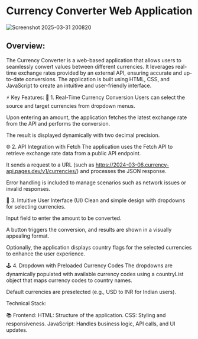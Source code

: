 # Currency Converter Web Application


![Screenshot 2025-03-31 200820](https://github.com/user-attachments/assets/d3d5c092-1ec8-4d9b-98b0-254235cc42a3)

## Overview: 
The Currency Converter is a web-based application that allows users to seamlessly convert values between different currencies. It leverages real-time exchange rates provided by an external API, ensuring accurate and up-to-date conversions. The application is built using HTML, CSS, and JavaScript to create an intuitive and user-friendly interface.

⚡️ Key Features:
🔄 1. Real-Time Currency Conversion
Users can select the source and target currencies from dropdown menus.

Upon entering an amount, the application fetches the latest exchange rate from the API and performs the conversion.

The result is displayed dynamically with two decimal precision.

🌐 2. API Integration with Fetch
The application uses the Fetch API to retrieve exchange rate data from a public API endpoint.

It sends a request to a URL (such as https://2024-03-06.currency-api.pages.dev/v1/currencies/) and processes the JSON response.

Error handling is included to manage scenarios such as network issues or invalid responses.

🎨 3. Intuitive User Interface (UI)
Clean and simple design with dropdowns for selecting currencies.

Input field to enter the amount to be converted.

A button triggers the conversion, and results are shown in a visually appealing format.

Optionally, the application displays country flags for the selected currencies to enhance the user experience.

🕹️ 4. Dropdown with Preloaded Currency Codes
The dropdowns are dynamically populated with available currency codes using a countryList object that maps currency codes to country names.

Default currencies are preselected (e.g., USD to INR for Indian users).

Technical Stack:

📚 Frontend:
HTML: Structure of the application.
CSS: Styling and responsiveness.
JavaScript: Handles business logic, API calls, and UI updates.

